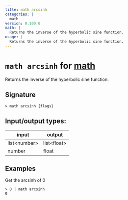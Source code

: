 ```yaml
---
title: math arcsinh
categories: |
  math
version: 0.100.0
math: |
  Returns the inverse of the hyperbolic sine function.
usage: |
  Returns the inverse of the hyperbolic sine function.
---
```

<!-- This file is automatically generated. Please edit the command in https://github.com/nushell/nushell instead. -->

# `math arcsinh` for [math](/commands/categories/math.md)

<div class='command-title'>Returns the inverse of the hyperbolic sine function.</div>

## Signature

```> math arcsinh {flags} ```


## Input/output types:

| input        | output      |
| ------------ | ----------- |
| list\<number\> | list\<float\> |
| number       | float       |
## Examples

Get the arcsinh of 0
```nu
> 0 | math arcsinh
0
```
